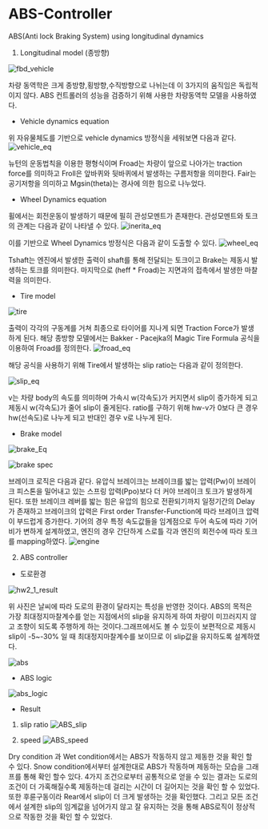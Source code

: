 # ABS-Controller
ABS(Anti lock Braking System) using longitudinal dynamics

1. Longitudinal model (종방향)

![fbd_vehicle](https://user-images.githubusercontent.com/79674592/110263256-7adfbe80-7ff9-11eb-9783-080b9f42e1d5.PNG)

차량 동역학은 크게 종방향,횡방향,수직방향으로 나뉘는데 이 3가지의 움직임은 독립적이지 않다. ABS 컨트롤러의 성능을 검증하기 위해 사용한 차량동역학 모델을 사용하였다.

- Vehicle dynamics equation

위 자유물체도를 기반으로 vehicle dynamics 방정식을 세워보면 다음과 같다. 
![vehicle_eq](https://user-images.githubusercontent.com/79674592/110263780-073eb100-7ffb-11eb-9da8-120c2f9de80f.PNG)

뉴턴의 운동법칙을 이용한 평형식이며 Froad는 차량이 앞으로 나아가는 traction force를 의미하고 Froll은 앞바퀴와 뒷바퀴에서 발생하는 구름저항을 의미한다. Fair는 공기저항을 의미하고 Mgsin(theta)는 경사에 의한 힘으로 나누었다.

- Wheel Dynamics equation

휠에서는 회전운동이 발생하기 때문에 필히 관성모멘트가 존재한다. 관성모멘트와 토크의 관계는 다음과 같이 나타낼 수 있다.
![inerita_eq](https://user-images.githubusercontent.com/79674592/110264252-3c97ce80-7ffc-11eb-9674-4ddf3a6d67a3.PNG)

이를 기반으로 Wheel Dynamics 방정식은 다음과 같이 도출할 수 있다.
![wheel_eq](https://user-images.githubusercontent.com/79674592/110264413-95fffd80-7ffc-11eb-9582-58d376cff10b.PNG)

Tshaft는 엔진에서 발생한 출력이 shaft를 통해 전달되는 토크이고 Brake는 제동시 발생하는 토크를 의미한다. 마지막으로 (heff * Froad)는 지면과의 접촉에서 발생한 마찰력을 의미한다.

- Tire model

![tire](https://user-images.githubusercontent.com/79674592/110266212-ac0fbd00-8000-11eb-8e76-dce8f3d38e68.PNG)

출력이 각각의 구동계를 거쳐 최종으로 타이어를 지나게 되면 Traction Force가 발생하게 된다. 해당 종방향 모델에서는 Bakker - Pacejka의 Magic Tire Formula 공식을 이용하여 Froad를 정의한다.
![froad_eq](https://user-images.githubusercontent.com/79674592/110265147-40c4eb80-7ffe-11eb-81da-1eca85d4f53c.PNG)

해당 공식을 사용하기 위해 Tire에서 발생하는 slip ratio는 다음과 같이 정의한다.

![slip_eq](https://user-images.githubusercontent.com/79674592/110265266-8a153b00-7ffe-11eb-9068-7ee87667205b.PNG)

v는 차량 body의 속도를 의미하며 가속시 w(각속도)가 커지면서 slip이 증가하게 되고 제동시 w(각속도)가 줄어 slip이 줄게된다. ratio를 구하기 위해 hw-v가 0보다 큰 경우 hw(선속도)로 나누게 되고 반대인 경우 v로 나누게 된다.

- Brake model

![brake_Eq](https://user-images.githubusercontent.com/79674592/110267728-baaba380-8003-11eb-9155-2f75abcb092c.PNG)

![brake spec](https://user-images.githubusercontent.com/79674592/110272789-5e01b600-800e-11eb-88e8-d5904c2e4abd.PNG)

브레이크 로직은 다음과 같다. 유압식 브레이크는 브레이크를 밟는 압력(Pw)이 브레이크 피스톤을 밀어내고 있는 스프링 압력(Ppo)보다 더 커야 브레이크 토크가 발생하게 된다. 또한 브레이크 레버를 밟는 힘은 유압의 힘으로 전환되기까지 일정기간의 Delay가 존재하고 브레이크의 압력은 First order Transfer-Function에 따라 브레이크 압력이 부드럽게 증가한다.
기어의 경우 특정 속도값들을 임계점으로 두어 속도에 따라 기어비가 변하게 설계하였고, 엔진의 경우 간단하게 스로틀 각과 엔진의 회전수에 따라 토크를 mapping하였다.
![engine](https://user-images.githubusercontent.com/79674592/110793777-5d8c4800-82b8-11eb-81b7-6fde6f6a7429.png)

2. ABS controller

- 도로환경

![hw2_1_result](https://user-images.githubusercontent.com/79674592/110786170-26fdff80-82af-11eb-829b-ccce800bd0c9.png)

위 사진은 날씨에 따라 도로의 환경이 달라지는 특성을 반영한 것이다. ABS의 목적은 가장 최대정지마찰계수를 얻는 지점에서의 slip을 유지하게 하여 차량이 미끄러지지 않고 조향이 되도록 주행하게 하는 것이다.그래프에서도 볼 수 있듯이 보편적으로 제동시 slip이 -5~-30% 일 때 최대정지마찰계수를 보이므로 이 slip값을 유지하도록 설계하였다.

![abs](https://user-images.githubusercontent.com/79674592/110788980-ae993d80-82b2-11eb-8a69-87e0e9aa59da.PNG)

- ABS logic

![abs_logic](https://user-images.githubusercontent.com/79674592/110786046-03d35000-82af-11eb-87b8-d4eeee354c9a.PNG)

- Result

1. slip ratio
![ABS_slip](https://user-images.githubusercontent.com/79674592/110792668-05a11180-82b7-11eb-90e8-c75886a00cc4.png)

2. speed
![ABS_speed](https://user-images.githubusercontent.com/79674592/110792689-0b96f280-82b7-11eb-8af9-2b73af1cc048.png)

Dry condition 과 Wet condition에서는 ABS가 작동하지 않고 제동한 것을 확인 할 수 있다. Snow condition에서부터 설계한대로 ABS가 작동하며 제동하는 모습을 그래프를 통해 확인 할수 있다. 
4가지 조건으로부터 공통적으로 얻을 수 있는 결과는 도로의 조건이 더 가혹해질수록 제동하는데 걸리는 시간이 더 길어지는 것을 확인 할 수 있었다. 또한 후륜구동이라 Rear에서 slip이 더 크게 발생하는 것을 확인했다. 그리고 모든 조건에서 설계한 slip의 임계값을 넘어가지 않고 잘 유지하는 것을 통해 ABS로직이 정상적으로 작동한 것을 확인 할 수 있었다.
